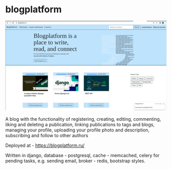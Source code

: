 # blogplatform

![main page](media/media/content_image/mainpage.png "Main page")

A blog with the functionality of registering, creating, editing, commenting, liking and deleting a publication,
linking publications to tags and blogs, managing your profile, uploading your profile photo and description, subscribing and follow to other authors

Deployed at - https://blogplatform.ru/

Written in django, database - postgresql, cache - memcached, celery for pending tasks, e.g. sending email, broker - redis, bootstrap styles.
